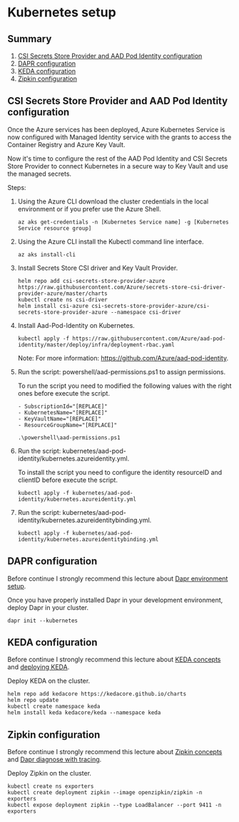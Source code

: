 # Kubernetes setup

## Summary

1. [CSI Secrets Store Provider and AAD Pod Identity configuration](#csi-secrets-store-provider-and-aad-pod-identity-configuration)
2. [DAPR configuration](#dapr-configuration)
3. [KEDA configuration](#keda-configuration)
4. [Zipkin configuration](#zipkin-configuration)

## CSI Secrets Store Provider and AAD Pod Identity configuration

Once the Azure services has been deployed, Azure Kubernetes Service is now configured with Managed Identity service with the grants to access the Container Registry and Azure Key Vault. 

Now it's time to configure the rest of the AAD Pod Identity and CSI Secrets Store Provider to connect Kubernetes in a secure way to Key Vault and use the managed secrets.

Steps:

1. Using the Azure CLI download the cluster credentials in the local environment or if you prefer use the Azure Shell.

    ```
    az aks get-credentials -n [Kubernetes Service name] -g [Kubernetes Service resource group]
    ```

2. Using the Azure CLI install the Kubectl command line interface.

    ```
    az aks install-cli
    ```

3. Install Secrets Store CSI driver and Key Vault Provider.
    
    ```
    helm repo add csi-secrets-store-provider-azure https://raw.githubusercontent.com/Azure/secrets-store-csi-driver-provider-azure/master/charts
    kubectl create ns csi-driver
    helm install csi-azure csi-secrets-store-provider-azure/csi-secrets-store-provider-azure --namespace csi-driver
    ```

4. Install Aad-Pod-Identity on Kubernetes.

    ```
    kubectl apply -f https://raw.githubusercontent.com/Azure/aad-pod-identity/master/deploy/infra/deployment-rbac.yaml
    ```

    Note: For more information: https://github.com/Azure/aad-pod-identity.

5. Run the script: powershell/aad-permissions.ps1 to assign permissions.

    To run the script you need to modified the following values with the right ones before execute the script.

    ```
    - SubscriptionId="[REPLACE]"
    - KubernetesName="[REPLACE]"
    - KeyVaultName="[REPLACE]"
    - ResourceGroupName="[REPLACE]"
    ```

    ```
    .\powershell\aad-permissions.ps1
    ```

6. Run the script: kubernetes/aad-pod-identity/kubernetes.azureidentity.yml.

    To install the script you need to configure the identity resourceID and clientID before execute the script.

    ```
    kubectl apply -f kubernetes/aad-pod-identity/kubernetes.azureidentity.yml
    ```

7. Run the script: kubernetes/aad-pod-identity/kubernetes.azureidentitybinding.yml.

    ```
    kubectl apply -f kubernetes/aad-pod-identity/kubernetes.azureidentitybinding.yml
    ```

## DAPR configuration

Before continue I strongly recommend this lecture about [Dapr environment setup](https://github.com/dapr/docs/blob/master/getting-started/environment-setup.md).

Once you have properly installed Dapr in your development environment, deploy Dapr in your cluster.

```
dapr init --kubernetes
```

## KEDA configuration

Before continue I strongly recommend this lecture about [KEDA concepts](https://keda.sh/docs/2.0/concepts/) and [deploying KEDA](https://keda.sh/docs/2.0/deploy/).

Deploy KEDA on the cluster.

```
helm repo add kedacore https://kedacore.github.io/charts
helm repo update
kubectl create namespace keda
helm install keda kedacore/keda --namespace keda
```

## Zipkin configuration

Before continue I strongly recommend this lecture about [Zipkin concepts](https://zipkin.io/) and [Dapr diagnose with tracing](https://github.com/dapr/docs/tree/master/howto/diagnose-with-tracing).

Deploy Zipkin on the cluster.

```
kubectl create ns exporters
kubectl create deployment zipkin --image openzipkin/zipkin -n exporters
kubectl expose deployment zipkin --type LoadBalancer --port 9411 -n exporters
```